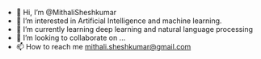 - 👋 Hi, I’m @MithaliSheshkumar
- 👀 I’m interested in Artificial Intelligence and machine learning.
- 🌱 I’m currently learning deep learning and natural language processing
- 💞️ I’m looking to collaborate on ...
- 📫 How to reach me mithali.sheshkumar@gmail.com

<!---
MithaliSheshkumar/MithaliSheshkumar is a ✨ special ✨ repository because its `README.md` (this file) appears on your GitHub profile.
You can click the Preview link to take a look at your changes.
--->
